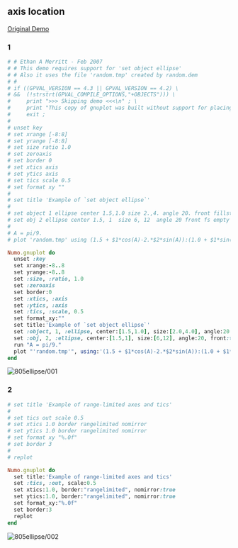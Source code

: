 ## axis location
[Original Demo](http://gnuplot.sourceforge.net/demo_4.6/ellipse.html)

### 1

```ruby
# # Ethan A Merritt - Feb 2007
# # This demo requires support for 'set object ellipse'
# # Also it uses the file 'random.tmp' created by random.dem
# #
# if ((GPVAL_VERSION == 4.3 || GPVAL_VERSION == 4.2) \
# &&  (!strstrt(GPVAL_COMPILE_OPTIONS,"+OBJECTS"))) \
#     print ">>> Skipping demo <<<\n" ; \
#     print "This copy of gnuplot was built without support for placing ellipses\n" ; \
#     exit ;
# 
# unset key
# set xrange [-8:8]
# set yrange [-8:8]
# set size ratio 1.0
# set zeroaxis
# set border 0
# set xtics axis
# set ytics axis
# set tics scale 0.5
# set format xy ""
# 
# set title 'Example of `set object ellipse`'
# 
# set object 1 ellipse center 1.5,1.0 size 2.,4. angle 20. front fillstyle empty border -1
# set obj 2 ellipse center 1.5, 1  size 6, 12  angle 20 front fs empty bo 3
# 
# A = pi/9.
# plot 'random.tmp' using (1.5 + $1*cos(A)-2.*$2*sin(A)):(1.0 + $1*sin(A)+2.*$2*cos(A)) with dots

Numo.gnuplot do
  unset :key
  set xrange:-8..8
  set yrange:-8..8
  set :size, :ratio, 1.0
  set :zeroaxis
  set border:0
  set :xtics, :axis
  set :ytics, :axis
  set :tics, :scale, 0.5
  set format_xy:""
  set title:'Example of `set object ellipse`'
  set :object, 1, :ellipse, center:[1.5,1.0], size:[2.0,4.0], angle:20.0, front:true, fillstyle:true, empty:true, border:-1
  set :obj, 2, :ellipse, center:[1.5,1], size:[6,12], angle:20, front:true, fs:true, empty:true, bo:3
  run "A = pi/9."
  plot "'random.tmp'", using:'(1.5 + $1*cos(A)-2.*$2*sin(A)):(1.0 + $1*sin(A)+2.*$2*cos(A))', with:"dots"
end
```
![805ellipse/001](https://raw.githubusercontent.com/ruby-numo/gnuplot-demo/master/gnuplot/md/805ellipse/image/001.png)

### 2

```ruby
# set title 'Example of range-limited axes and tics'
# 
# set tics out scale 0.5
# set xtics 1.0 border rangelimited nomirror
# set ytics 1.0 border rangelimited nomirror
# set format xy "%.0f"
# set border 3
# 
# replot

Numo.gnuplot do
  set title:'Example of range-limited axes and tics'
  set :tics, :out, scale:0.5
  set xtics:1.0, border:"rangelimited", nomirror:true
  set ytics:1.0, border:"rangelimited", nomirror:true
  set format_xy:"%.0f"
  set border:3
  replot
end
```
![805ellipse/002](https://raw.githubusercontent.com/ruby-numo/gnuplot-demo/master/gnuplot/md/805ellipse/image/002.png)
